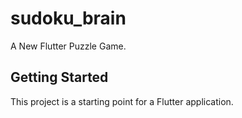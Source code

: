 # sudoku_brain

A New Flutter Puzzle Game.

## Getting Started

This project is a starting point for a Flutter application.

